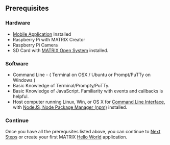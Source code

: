 ## Prerequisites

### Hardware
* [Mobile Application](../getting-started/mobile-applications.md) Installed
* Raspberry Pi with MATRIX Creator
* Raspberry Pi Camera
* SD Card with [MATRIX Open System](installation.md) installed.

### Software
* Command Line - ( Terminal on OSX / Ubuntu or Prompt/PuTTy on Windows )
* Basic Knowledge of Terminal/Prompty/PuTTy.
* Basic Knowledge of JavaScript. Familiarity with events and callbacks is helpful.
* Host computer running Linux, Win, or OS X for [Command Line Interface](../overview/cli.md), with [NodeJS, Node Package Manager (npm)](https://nodejs.org/en/download/) installed.

### Continue
Once you have all the prerequsites listed above, you can continue to [Next Steps](next-steps.md) or create your first MATRIX [Hello World](hello-world.md) application. 
